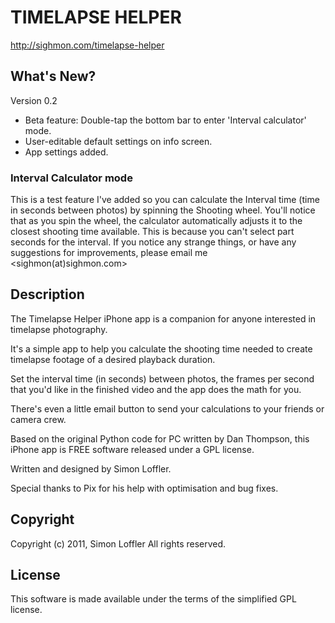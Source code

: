 # TIMELAPSE HELPER
<http://sighmon.com/timelapse-helper>

## What's New?
Version 0.2

* Beta feature: Double-tap the bottom bar to enter 'Interval calculator' mode.
* User-editable default settings on info screen.
* App settings added.

### Interval Calculator mode
This is a test feature I've added so you can calculate the Interval time (time in seconds between photos) by spinning the Shooting wheel. You'll notice that as you spin the wheel, the calculator automatically adjusts it to the closest shooting time available. This is because you can't select part seconds for the interval.
If you notice any strange things, or have any suggestions for improvements, please email me <sighmon(at)sighmon.com>

## Description
The Timelapse Helper iPhone app is a companion for anyone interested in timelapse photography.

It's a simple app to help you calculate the shooting time needed to create timelapse footage of a desired playback duration.

Set the interval time (in seconds) between photos, the frames per second that you'd like in the finished video and the app does the math for you.

There's even a little email button to send your calculations to your friends or camera crew.

Based on the original Python code for PC written by Dan Thompson, this iPhone app is FREE software released under a GPL license.

Written and designed by Simon Loffler.

Special thanks to Pix for his help with optimisation and bug fixes.

## Copyright
Copyright (c) 2011, Simon Loffler
All rights reserved.

## License
This software is made available under the terms of the simplified GPL license.